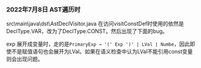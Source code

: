 
### 2022年7月8日 AST遍历时

src\main\java\dst\AstDeclVisitor.java 在访问visitConstDef时使用的依然是DeclType.VAR，改为了DeclType.CONST。然后出现了下面的bug。

exp 展开成变量时，走的是`PrimaryExp → '(' Exp ')' | LVal | Numbe`，因此即使不是赋值语句也会展开为LVal。如果在语义检查中认为LVal不能引用const变量则会出现问题。

